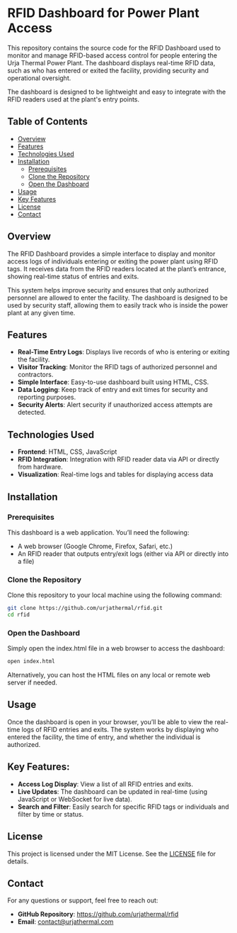 # RFID Dashboard for Power Plant Access

This repository contains the source code for the RFID Dashboard used to monitor and manage RFID-based access control for people entering the Urja Thermal Power Plant. The dashboard displays real-time RFID data, such as who has entered or exited the facility, providing security and operational oversight.

The dashboard is designed to be lightweight and easy to integrate with the RFID readers used at the plant's entry points.

## Table of Contents
- [Overview](#overview)
- [Features](#features)
- [Technologies Used](#technologies-used)
- [Installation](#installation)
  - [Prerequisites](#prerequisites)
  - [Clone the Repository](#clone-the-repository)
  - [Open the Dashboard](#open-the-dashboard)
- [Usage](#usage)
- [Key Features](#key-features)
- [License](#license)
- [Contact](#contact)

## Overview

The RFID Dashboard provides a simple interface to display and monitor access logs of individuals entering or exiting the power plant using RFID tags. It receives data from the RFID readers located at the plant’s entrance, showing real-time status of entries and exits.

This system helps improve security and ensures that only authorized personnel are allowed to enter the facility. The dashboard is designed to be used by security staff, allowing them to easily track who is inside the power plant at any given time.

## Features
- **Real-Time Entry Logs**: Displays live records of who is entering or exiting the facility.
- **Visitor Tracking**: Monitor the RFID tags of authorized personnel and contractors.
- **Simple Interface**: Easy-to-use dashboard built using HTML, CSS.
- **Data Logging**: Keep track of entry and exit times for security and reporting purposes.
- **Security Alerts**: Alert security if unauthorized access attempts are detected.

## Technologies Used
- **Frontend**: HTML, CSS, JavaScript
- **RFID Integration**: Integration with RFID reader data via API or directly from hardware.
- **Visualization**: Real-time logs and tables for displaying access data

## Installation

### Prerequisites
This dashboard is a web application. You’ll need the following:

- A web browser (Google Chrome, Firefox, Safari, etc.)
- An RFID reader that outputs entry/exit logs (either via API or directly into a file)

### Clone the Repository
Clone this repository to your local machine using the following command:

```bash
git clone https://github.com/urjathermal/rfid.git
cd rfid
```
### Open the Dashboard
Simply open the index.html file in a web browser to access the dashboard:

```bash
open index.html
```
Alternatively, you can host the HTML files on any local or remote web server if needed.

## Usage
Once the dashboard is open in your browser, you’ll be able to view the real-time logs of RFID entries and exits. The system works by displaying who entered the facility, the time of entry, and whether the individual is authorized.

## Key Features:
- **Access Log Display**: View a list of all RFID entries and exits.
- **Live Updates**: The dashboard can be updated in real-time (using JavaScript or WebSocket for live data).
- **Search and Filter**: Easily search for specific RFID tags or individuals and filter by time or status.

## License
This project is licensed under the MIT License. See the [LICENSE](./LICENSE) file for details.

## Contact
For any questions or support, feel free to reach out:

- **GitHub Repository**: https://github.com/urjathermal/rfid
- **Email**: contact@urjathermal.com

  
